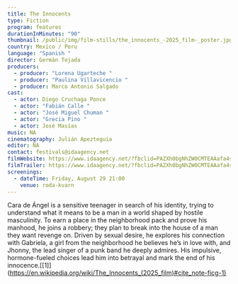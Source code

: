 ```yaml
---
title: The Innocents
type: Fiction
program: features
durationInMinutes: "90"
thumbnail: /public/img/film-stills/the_innocents_-2025_film-_poster.jpg
country: Mexico / Peru
language: "Spanish "
director: Germán Tejada
producers:
  - producer: "Lorena Ugarteche "
  - producer: "Paulina Villavicencio "
  - producer: Marco Antonio Salgado
cast:
  - actor: Diego Cruchaga Ponce
  - actor: "Fabián Calle "
  - actor: "José Miguel Chuman "
  - actor: "Grecia Pino "
  - actor: José Masías
music: NA
cinematography: Julián Apezteguia
editor: NA
contact: festivals@idaagency.net
filmWebsite: https://www.idaagency.net/?fbclid=PAZXh0bgNhZW0CMTEAAafa4sM7pKvQi0hwDINM4X06OHTOoefzlpPHumlWrEbePk6I6EwevWDu2k7rgw_aem_RAAH5ibGTEu75XBEfE3oBQ
filmTrailer: https://www.idaagency.net/?fbclid=PAZXh0bgNhZW0CMTEAAafa4sM7pKvQi0hwDINM4X06OHTOoefzlpPHumlWrEbePk6I6EwevWDu2k7rgw_aem_RAAH5ibGTEu75XBEfE3oBQ
screenings:
  - dateTime: Friday, August 29 21:00
    venue: roda-kvarn
---
```

Cara de Ángel is a sensitive teenager in search of his identity, trying to understand what it means to be a man in a world shaped by hostile masculinity. To earn a place in the neighborhood pack and prove his manhood, he joins a robbery; they plan to break into the house of a man they want revenge on. Driven by sexual desire, he explores his connection with Gabriela, a girl from the neighborhood he believes he’s in love with, and Jhonny, the lead singer of a punk band he deeply admires. His impulsive, hormone-fueled choices lead him into betrayal and mark the end of his innocence.[\[1]](https://en.wikipedia.org/wiki/The_Innocents_(2025_film)#cite_note-ficg-1)